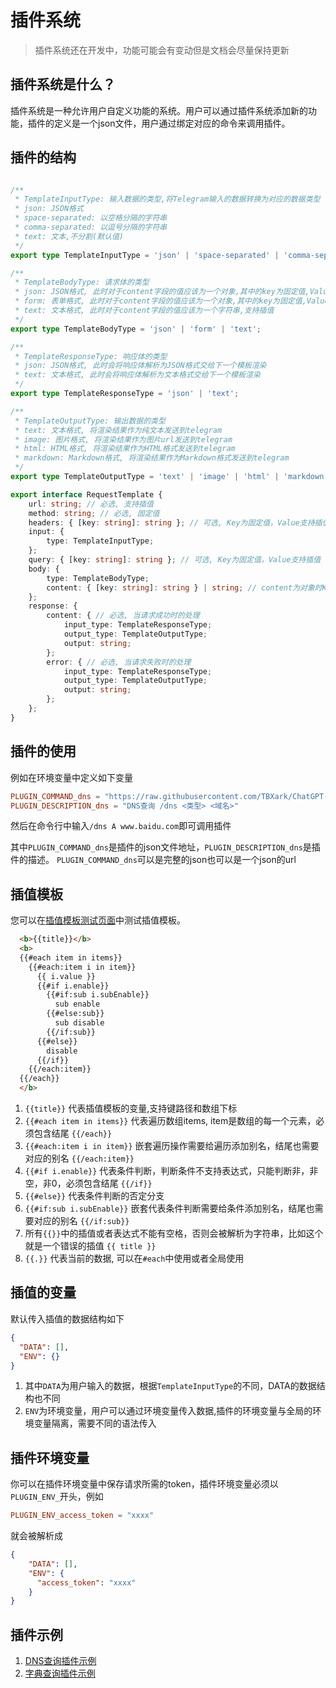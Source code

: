 # 插件系统

> 插件系统还在开发中，功能可能会有变动但是文档会尽量保持更新


## 插件系统是什么？

插件系统是一种允许用户自定义功能的系统。用户可以通过插件系统添加新的功能，插件的定义是一个json文件，用户通过绑定对应的命令来调用插件。


## 插件的结构

```typescript

/**
 * TemplateInputType: 输入数据的类型,将Telegram输入的数据转换为对应的数据类型
 * json: JSON格式
 * space-separated: 以空格分隔的字符串
 * comma-separated: 以逗号分隔的字符串
 * text: 文本,不分割(默认值)
 */
export type TemplateInputType = 'json' | 'space-separated' | 'comma-separated' | 'text';

/**
 * TemplateBodyType: 请求体的类型
 * json: JSON格式, 此时对于content字段的值应该为一个对象,其中的key为固定值,Value支持插值
 * form: 表单格式, 此时对于content字段的值应该为一个对象,其中的key为固定值,Value支持插值
 * text: 文本格式, 此时对于content字段的值应该为一个字符串,支持插值
 */
export type TemplateBodyType = 'json' | 'form' | 'text';

/**
 * TemplateResponseType: 响应体的类型
 * json: JSON格式, 此时会将响应体解析为JSON格式交给下一个模板渲染
 * text: 文本格式, 此时会将响应体解析为文本格式交给下一个模板渲染
 */
export type TemplateResponseType = 'json' | 'text';

/**
 * TemplateOutputType: 输出数据的类型
 * text: 文本格式, 将渲染结果作为纯文本发送到telegram
 * image: 图片格式, 将渲染结果作为图片url发送到telegram
 * html: HTML格式, 将渲染结果作为HTML格式发送到telegram
 * markdown: Markdown格式, 将渲染结果作为Markdown格式发送到telegram
 */
export type TemplateOutputType = 'text' | 'image' | 'html' | 'markdown';

export interface RequestTemplate {
    url: string; // 必选, 支持插值
    method: string; // 必选, 固定值
    headers: { [key: string]: string }; // 可选, Key为固定值，Value支持插值
    input: {
        type: TemplateInputType;
    };
    query: { [key: string]: string }; // 可选, Key为固定值，Value支持插值
    body: {
        type: TemplateBodyType;
        content: { [key: string]: string } | string; // content为对象时Key为固定值，Value支持插值。content为字符串时支持插值
    };
    response: {
        content: { // 必选, 当请求成功时的处理
            input_type: TemplateResponseType;
            output_type: TemplateOutputType;
            output: string;
        };
        error: { // 必选, 当请求失败时的处理
            input_type: TemplateResponseType;
            output_type: TemplateOutputType;
            output: string;
        };
    };
}
```

## 插件的使用

例如在环境变量中定义如下变量

```toml
PLUGIN_COMMAND_dns = "https://raw.githubusercontent.com/TBXark/ChatGPT-Telegram-Workers/dev/plugins/dns.json"
PLUGIN_DESCRIPTION_dns = "DNS查询 /dns <类型> <域名>"
```

然后在命令行中输入`/dns A www.baidu.com`即可调用插件

其中`PLUGIN_COMMAND_dns`是插件的json文件地址，`PLUGIN_DESCRIPTION_dns`是插件的描述。
`PLUGIN_COMMAND_dns`可以是完整的json也可以是一个json的url


## 插值模板

您可以在[插值模板测试页面](https://interpolate-test.pages.dev)中测试插值模板。

```html
  <b>{{title}}</b>
  <b>
  {{#each item in items}}
    {{#each:item i in item}}
      {{ i.value }}
      {{#if i.enable}}
        {{#if:sub i.subEnable}}
          sub enable
        {{#else:sub}}
          sub disable
        {{/if:sub}}
      {{#else}}
        disable
      {{/if}}
    {{/each:item}}
  {{/each}}
  </b>
```

1. `{{title}}` 代表插值模板的变量,支持键路径和数组下标
2. `{{#each item in items}}` 代表遍历数组items, item是数组的每一个元素，必须包含结尾 `{{/each}}`
3. `{{#each:item i in item}}` 嵌套遍历操作需要给遍历添加别名，结尾也需要对应的别名 `{{/each:item}}`
4. `{{#if i.enable}}` 代表条件判断，判断条件不支持表达式，只能判断非，非空，非0，必须包含结尾 `{{/if}}`
5. `{{#else}}` 代表条件判断的否定分支
6. `{{#if:sub i.subEnable}}` 嵌套代表条件判断需要给条件添加别名，结尾也需要对应的别名 `{{/if:sub}}`
7. 所有`{{}}`中的插值或者表达式不能有空格，否则会被解析为字符串，比如这个就是一个错误的插值 `{{ title }}`
8. `{{.}}` 代表当前的数据, 可以在`#each`中使用或者全局使用


## 插值的变量

默认传入插值的数据结构如下

```json
{
  "DATA": [],
  "ENV": {}
}
```

1. 其中`DATA`为用户输入的数据，根据`TemplateInputType`的不同，DATA的数据结构也不同
2. `ENV`为环境变量，用户可以通过环境变量传入数据,插件的环境变量与全局的环境变量隔离，需要不同的语法传入


## 插件环境变量

你可以在插件环境变量中保存请求所需的token，插件环境变量必须以`PLUGIN_ENV_`开头，例如

```toml
PLUGIN_ENV_access_token = "xxxx"
```

就会被解析成

```json
{
    "DATA": [],
    "ENV": {
      "access_token": "xxxx"
    }
}
```

## 插件示例

1. [DNS查询插件示例](dns.json)
2. [字典查询插件示例](dicten.json)

